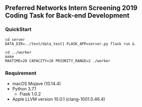 ## Preferred Networks Intern Screening 2019 Coding Task for Back-end Development

### QuickStart

```
cd server
DATA_DIR=../test/data_test1 FLASK_APP=server.py flask run &

cd ../worker
make
MAXTIME=20 CAPACITY=10 PRIORITY_RANGE=2 ./worker
```

### Requirement
- macOS Mojave (10.14.4)
- Python 3.7.1
	+ Flask 1.0.2
- Apple LLVM version 10.0.1 (clang-1001.0.46.4) 


